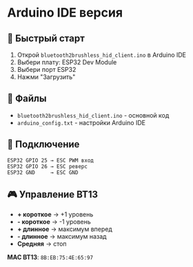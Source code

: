 # Arduino IDE версия

## 🚀 Быстрый старт

1. Открой `bluetooth2brushless_hid_client.ino` в Arduino IDE
2. Выбери плату: ESP32 Dev Module
3. Выбери порт ESP32
4. Нажми "Загрузить"

## 📁 Файлы

- `bluetooth2brushless_hid_client.ino` - основной код
- `arduino_config.txt` - настройки Arduino IDE

## 🔌 Подключение

```
ESP32 GPIO 25 → ESC PWM вход
ESP32 GPIO 26 → ESC реверс
ESP32 GND     → ESC GND
```

## 🎮 Управление BT13

- **+ короткое** → +1 уровень
- **- короткое** → -1 уровень  
- **+ длинное** → максимум вперед
- **- длинное** → максимум назад
- **Средняя** → стоп

**MAC BT13**: `8B:EB:75:4E:65:97`